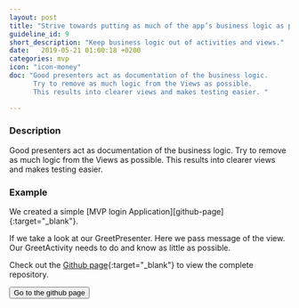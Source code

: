 ```yaml
---
layout: post
title: "Strive towards putting as much of the app’s business logic as possible in Presenters."
guideline_id: 9
short_description: "Keep business logic out of activities and views."
date:   2019-05-21 01:00:18 +0200
categories: mvp
icon: "icon-money"
doc: "Good presenters act as documentation of the business logic. 
      Try to remove as much logic from the Views as possible. 
      This results into clearer views and makes testing easier. "

---
```

<h3>Description</h3>
Good presenters act as documentation of the business logic. 
Try to remove as much logic from the Views as possible. 
This results into clearer views and makes testing easier.  

<h3>Example</h3>
We created a simple [MVP login Application][github-page]{:target="_blank"}.

If we take a look at our GreetPresenter. 
Here we pass message of the view. 
Our GreetActivity needs to do and know as little as possible. 

<script src="https://gist.github.com/Geertdepont/7e57da2825201c7246ad8599e9fb9abd.js"></script>

Check out the [Github page][github-page]{:target="_blank"} to view the complete repository.

<a href="https://github.com/Geertdepont/bachelor_thesis/tree/master/MVPLogin" target="_blank"><button type="button" class="btn btn-primary btn-icon-right">Go to the github page</button></a>

[github-page]: https://github.com/Geertdepont/bachelor_thesis/tree/master/MVPLogin

